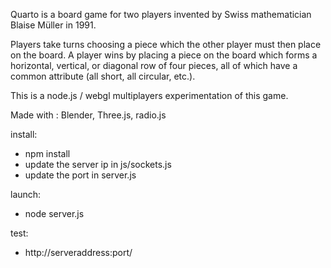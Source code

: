 Quarto is a board game for two players invented by Swiss mathematician Blaise Müller in 1991.

Players take turns choosing a piece which the other player must then place on the board.
A player wins by placing a piece on the board which forms a horizontal, vertical, or diagonal row of four pieces, all of which have a common attribute (all short, all circular, etc.).

This is a node.js / webgl multiplayers experimentation of this game.

Made with : Blender, Three.js, radio.js

install:
- npm install
- update the server ip in js/sockets.js
- update the port in server.js

launch:
- node server.js

test:
- http://serveraddress:port/
